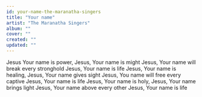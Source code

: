 ```yaml
---
id: your-name-the-maranatha-singers
title: "Your name"
artist: "The Maranatha Singers"
album: ""
cover: ""
created: ""
updated: ""
---
```


Jesus Your name is power, Jesus, Your name is might
Jesus, Your name will break every stronghold
Jesus, Your name is life
Jesus, Your name is healing, Jesus, Your name gives sight
Jesus, You name will free every captive
Jesus, Your name is life
Jesus, Your name is holy, Jesus, Your name brings light
Jesus, Your name above every other
Jesus, Your name is life